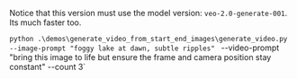 Notice that this version must use the model version: `veo-2.0-generate-001`.  Its much faster too.  

`python .\demos\generate_video_from_start_end_images\generate_video.py  --image-prompt "foggy lake at dawn, subtle ripples" ` --video-prompt "bring this image to life but ensure the frame and camera position stay constant" --count 3`